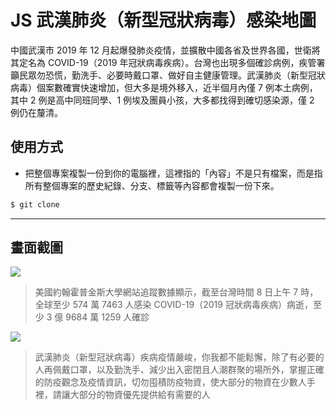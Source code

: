 # JS 武漢肺炎（新型冠狀病毒）感染地圖

中國武漢市 2019 年 12 月起爆發肺炎疫情，並擴散中國各省及世界各國，世衛將其定名為 COVID-19（2019 年冠狀病毒疾病）。台灣也出現多個確診病例，疾管署籲民眾勿恐慌，勤洗手、必要時戴口罩、做好自主健康管理。武漢肺炎（新型冠狀病毒）個案數確實快速增加，但大多是境外移入，近半個月內僅 7 例本土病例，其中 2 例是高中同班同學、1 例埃及團員小孩，大多都找得到確切感染源，僅 2 例仍在釐清。

## 使用方式
- 把整個專案複製一份到你的電腦裡，這裡指的「內容」不是只有檔案，而是指所有整個專案的歷史紀錄、分支、標籤等內容都會複製一份下來。
```sh
$ git clone
```

----

## 畫面截圖
![](https://i.imgur.com/OJJhyBs.png)
> 美國約翰霍普金斯大學網站追蹤數據顯示，截至台灣時間 8 日上午 7 時，全球至少 574 萬 7463 人感染 COVID-19（2019 冠狀病毒疾病）病逝，至少 3 億 9684 萬 1259 人確診

![](https://i.imgur.com/Z4br00O.png)
> 武漢肺炎（新型冠狀病毒）疾病疫情嚴峻，你我都不能鬆懈，除了有必要的人再佩戴口罩，以及勤洗手、減少出入密閉且人潮群聚的場所外，掌握正確的防疫觀念及疫情資訊，切勿囤積防疫物資，使大部分的物資在少數人手裡，請讓大部分的物資優先提供給有需要的人
